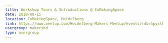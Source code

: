```yaml
---
title: Workshop Tours & Introductions @ CoMakingSpace
date: 2018-08-15
location: CoMakingSpace, Heidelberg
link: https://www.meetup.com/Heidelberg-Makers-Meetup/events/rdbrhpyxlbtb/
usergroup: makershd
type: usergroup
---
```

